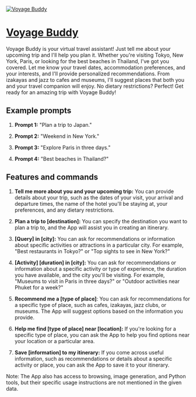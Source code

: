 [![Voyage Buddy](https://files.oaiusercontent.com/file-Yq6MhCBi0UUmNi018kgXj14N?se=2123-10-17T03%3A00%3A18Z&sp=r&sv=2021-08-06&sr=b&rscc=max-age%3D31536000%2C%20immutable&rscd=attachment%3B%20filename%3Dd1224764-b494-4b77-af84-0b19e787f1da.png&sig=Y7an2BpWLBmmr69tN7izzM2DD5oJJmQ0nHsbj0yzb/o%3D)](https://chat.openai.com/g/g-dUHZt1sR3-voyage-buddy)

# [Voyage Buddy](https://chat.openai.com/g/g-dUHZt1sR3-voyage-buddy)

Voyage Buddy is your virtual travel assistant! Just tell me about your upcoming trip and I'll help you plan it. Whether you're visiting Tokyo, New York, Paris, or looking for the best beaches in Thailand, I've got you covered. Let me know your travel dates, accommodation preferences, and your interests, and I'll provide personalized recommendations. From izakayas and jazz to cafes and museums, I'll suggest places that both you and your travel companion will enjoy. No dietary restrictions? Perfect! Get ready for an amazing trip with Voyage Buddy!

## Example prompts

1. **Prompt 1:** "Plan a trip to Japan."

2. **Prompt 2:** "Weekend in New York."

3. **Prompt 3:** "Explore Paris in three days."

4. **Prompt 4:** "Best beaches in Thailand?"

## Features and commands

1. **Tell me more about you and your upcoming trip:** You can provide details about your trip, such as the dates of your visit, your arrival and departure times, the name of the hotel you'll be staying at, your preferences, and any dietary restrictions.

2. **Plan a trip to [destination]:** You can specify the destination you want to plan a trip to, and the App will assist you in creating an itinerary.

3. **[Query] in [city]:** You can ask for recommendations or information about specific activities or attractions in a particular city. For example, "Best restaurants in Tokyo?" or "Top sights to see in New York?"

4. **[Activity] [duration] in [city]:** You can ask for recommendations or information about a specific activity or type of experience, the duration you have available, and the city you'll be visiting. For example, "Museums to visit in Paris in three days?" or "Outdoor activities near Phuket for a week?"

5. **Recommend me a [type of place]**: You can ask for recommendations for a specific type of place, such as cafes, izakayas, jazz clubs, or museums. The App will suggest options based on the information you provide.

6. **Help me find [type of place] near [location]:** If you're looking for a specific type of place, you can ask the App to help you find options near your location or a particular area.

7. **Save [information] to my itinerary:** If you come across useful information, such as recommendations or details about a specific activity or place, you can ask the App to save it to your itinerary.

Note: The App also has access to browsing, image generation, and Python tools, but their specific usage instructions are not mentioned in the given data.